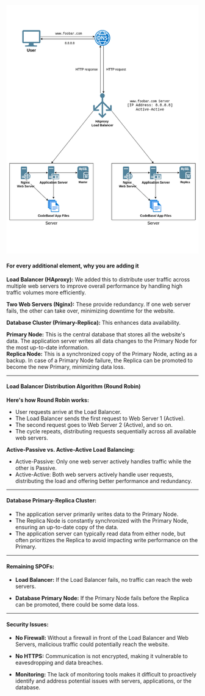 ![whiteboard](Task1.drawio-1.png)
#### For every additional element, why you are adding it   
  
**Load Balancer (HAproxy):**  We added this to distribute user traffic across multiple web servers to improve overall performance by handling high traffic volumes more efficiently.   

**Two Web Servers (Nginx):**  These provide redundancy. If one web server fails, the other can take over, minimizing downtime for the website.   

**Database Cluster (Primary-Replica):**  This enhances data availability.   

**Primary Node:** This is the central database that stores all the website's data. The application server writes all data changes to the Primary Node for the most up-to-date information.   
**Replica Node:** This is a synchronized copy of the Primary Node, acting as a backup. In case of a Primary Node failure, the Replica can be promoted to become the new Primary, minimizing data loss.   
***
#### Load Balancer Distribution Algorithm (Round Robin)   
**Here's how Round Robin works:**   
- User requests arrive at the Load Balancer.   
- The Load Balancer sends the first request to Web Server 1 (Active).   
- The second request goes to Web Server 2 (Active), and so on.   
- The cycle repeats, distributing requests sequentially across all available web servers.   

**Active-Passive vs. Active-Active Load Balancing:**   
- Active-Passive: Only one web server actively handles traffic while the other is Passive.   
- Active-Active: Both web servers actively handle user requests, distributing the load and offering better performance and redundancy.   
***   
#### Database Primary-Replica Cluster:   
- The application server primarily writes data to the Primary Node.   
- The Replica Node is constantly synchronized with the Primary Node, ensuring an up-to-date copy of the data.   
- The application server can typically read data from either node, but often prioritizes the Replica to avoid impacting write performance on the Primary.   
*** 
#### Remaining SPOFs:   
- **Load Balancer:** If the Load Balancer fails, no traffic can reach the web servers.   
   
- **Database Primary Node:** If the Primary Node fails before the Replica can be promoted, there could be some data loss.   
***  
#### Security Issues:   
- **No Firewall:** Without a firewall in front of the Load Balancer and Web Servers, malicious traffic could potentially reach the website.   
   
- **No HTTPS:** Communication is not encrypted, making it vulnerable to eavesdropping and data breaches.   
   
- **Monitoring:** The lack of monitoring tools makes it difficult to proactively identify and address potential issues with servers, applications, or the database.   